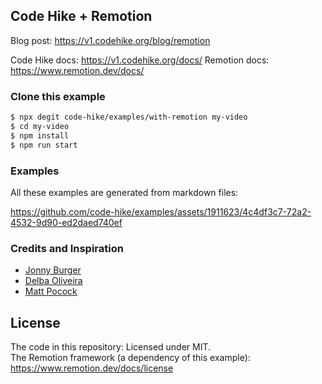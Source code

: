 ## Code Hike + Remotion

Blog post: https://v1.codehike.org/blog/remotion

Code Hike docs: https://v1.codehike.org/docs/
Remotion docs: https://www.remotion.dev/docs/

### Clone this example

```bash
$ npx degit code-hike/examples/with-remotion my-video
$ cd my-video
$ npm install
$ npm run start
```

### Examples

All these examples are generated from markdown files:

https://github.com/code-hike/examples/assets/1911623/4c4df3c7-72a2-4532-9d90-ed2daed740ef

### Credits and Inspiration

- [Jonny Burger](https://x.com/JNYBGR)
- [Delba Oliveira](https://x.com/delba_oliveira)
- [Matt Pocock](https://x.com/mattpocockuk)

## License

The code in this repository: Licensed under MIT.  
The Remotion framework (a dependency of this example): https://www.remotion.dev/docs/license

